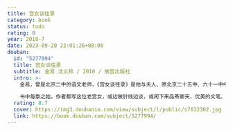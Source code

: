 ```yaml
---
title: 宫女谈往录
category: book
status: todo
rating: 0
year: 2010-7
date: 2023-09-20 23:01:26+08:00
douban:
  id: "5277994"
  title: 宫女谈往录
  subtitle: 金易 沈义羚 / 2010 / 故宫出版社
  intro: >-
    金易，曾是北京二中的语文老师，《宫女谈往录》是他与夫人、原北京二十五中、六十一中中学语文教师沈义羚老师合著的书。本书以生动的笔触，记述了一位随侍慈禧前后达八年之久的宫女何荣儿对往事的回忆。

    书中每章之始，作者都写这位老宫女，或边做针线边谈，或闲下来品茶卿天，优美的文笔、典型的京片子，造成一种氛围，引出一个话题，讲述一段清宫往事。由于是亲历者所述，条理清晰，可信性强。所写的人物，上到太后皇帝，下到刚进宫的宫女、小太监，有血有肉，极为生动，有不少鲜为人知的细节，无论从文学角度，还是从史料角度，都是一部难得的好书。
  rating: 8.7
  cover: https://img3.doubanio.com/view/subject/l/public/s7632302.jpg
  link: https://book.douban.com/subject/5277994/
---
```



